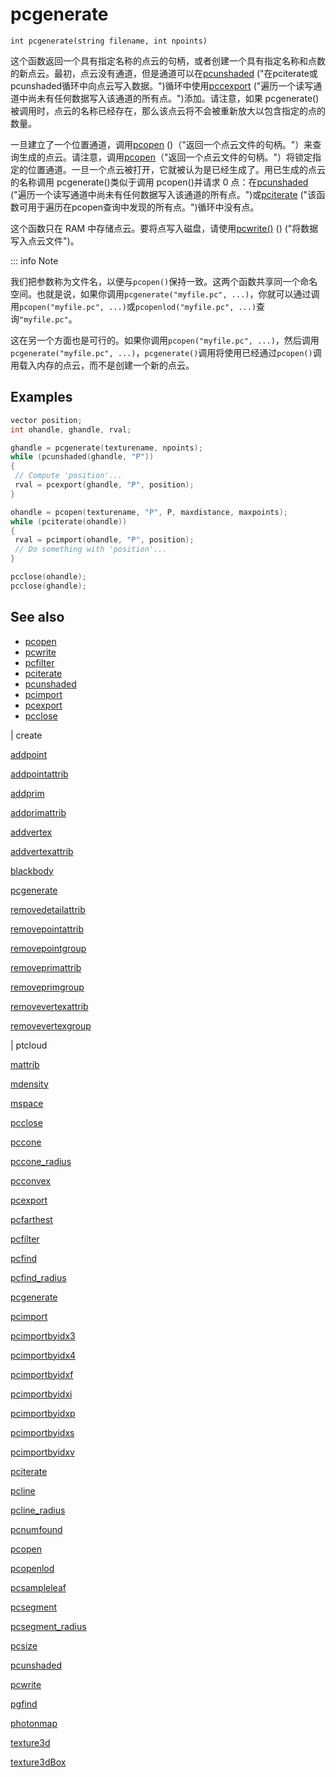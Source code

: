 # pcgenerate

`int pcgenerate(string filename, int npoints)`

这个函数返回一个具有指定名称的点云的句柄，或者创建一个具有指定名称和点数的新点云。最初，点云没有通道，但是通道可以在[pcunshaded](pcunshaded.html) ("在pciterate或pcunshaded循环中向点云写入数据。")循环中使用[pccexport](pcunshaded.html) ("遍历一个读写通道中尚未有任何数据写入该通道的所有点。")添加。请注意，如果 pcgenerate()被调用时，点云的名称已经存在，那么该点云将不会被重新放大以包含指定的点的数量。

一旦建立了一个位置通道，调用[pcopen](pcopen.html) ()（"返回一个点云文件的句柄。"）来查询生成的点云。请注意，调用[pcopen](pcopen.html)（"返回一个点云文件的句柄。"）将锁定指定的位置通道。一旦一个点云被打开，它就被认为是已经生成了。用已生成的点云的名称调用 pcgenerate()类似于调用 pcopen()并请求 0 点：在[pcunshaded](pcunshaded.html) ("遍历一个读写通道中尚未有任何数据写入该通道的所有点。")或[pciterate](pciterate.html) ("该函数可用于遍历在pcopen查询中发现的所有点。")循环中没有点。

这个函数只在 RAM 中存储点云。要将点写入磁盘，请使用[pcwrite()](pcwrite.html) () ("将数据写入点云文件")。

::: info Note

我们把参数称为文件名，以便与`pcopen()`保持一致。这两个函数共享同一个命名空间。也就是说，如果你调用`pcgenerate("myfile.pc", ...)`，你就可以通过调用`pcopen("myfile.pc", ...)`或`pcopenlod("myfile.pc", ...)`查询`"myfile.pc"`。

这在另一个方面也是可行的。如果你调用`pcopen("myfile.pc", ...)`，然后调用`pcgenerate("myfile.pc", ...)`，`pcgenerate()`调用将使用已经通过`pcopen()`调用载入内存的点云，而不是创建一个新的点云。

## Examples



```c
vector position;
int ohandle, ghandle, rval;

ghandle = pcgenerate(texturename, npoints);
while (pcunshaded(ghandle, "P"))
{
 // Compute 'position'...
 rval = pcexport(ghandle, "P", position);
}

ohandle = pcopen(texturename, "P", P, maxdistance, maxpoints);
while (pciterate(ohandle))
{
 rval = pcimport(ohandle, "P", position);
 // Do something with 'position'...
}

pcclose(ohandle);
pcclose(ghandle);

```

## See also

- [pcopen](pcopen.html)
- [pcwrite](pcwrite.html)
- [pcfilter](pcfilter.html)
- [pciterate](pciterate.html)
- [pcunshaded](pcunshaded.html)
- [pcimport](pcimport.html)
- [pcexport](pcexport.html)
- [pcclose](pcclose.html)

|
create

[addpoint](addpoint.html)

[addpointattrib](addpointattrib.html)

[addprim](addprim.html)

[addprimattrib](addprimattrib.html)

[addvertex](addvertex.html)

[addvertexattrib](addvertexattrib.html)

[blackbody](blackbody.html)

[pcgenerate](pcgenerate.html)

[removedetailattrib](removedetailattrib.html)

[removepointattrib](removepointattrib.html)

[removepointgroup](removepointgroup.html)

[removeprimattrib](removeprimattrib.html)

[removeprimgroup](removeprimgroup.html)

[removevertexattrib](removevertexattrib.html)

[removevertexgroup](removevertexgroup.html)

|
ptcloud

[mattrib](mattrib.html)

[mdensity](mdensity.html)

[mspace](mspace.html)

[pcclose](pcclose.html)

[pccone](pccone.html)

[pccone_radius](pccone_radius.html)

[pcconvex](pcconvex.html)

[pcexport](pcexport.html)

[pcfarthest](pcfarthest.html)

[pcfilter](pcfilter.html)

[pcfind](pcfind.html)

[pcfind_radius](pcfind_radius.html)

[pcgenerate](pcgenerate.html)

[pcimport](pcimport.html)

[pcimportbyidx3](pcimportbyidx3.html)

[pcimportbyidx4](pcimportbyidx4.html)

[pcimportbyidxf](pcimportbyidxf.html)

[pcimportbyidxi](pcimportbyidxi.html)

[pcimportbyidxp](pcimportbyidxp.html)

[pcimportbyidxs](pcimportbyidxs.html)

[pcimportbyidxv](pcimportbyidxv.html)

[pciterate](pciterate.html)

[pcline](pcline.html)

[pcline_radius](pcline_radius.html)

[pcnumfound](pcnumfound.html)

[pcopen](pcopen.html)

[pcopenlod](pcopenlod.html)

[pcsampleleaf](pcsampleleaf.html)

[pcsegment](pcsegment.html)

[pcsegment_radius](pcsegment_radius.html)

[pcsize](pcsize.html)

[pcunshaded](pcunshaded.html)

[pcwrite](pcwrite.html)

[pgfind](pgfind.html)

[photonmap](photonmap.html)

[texture3d](texture3d.html)

[texture3dBox](texture3dBox.html)
